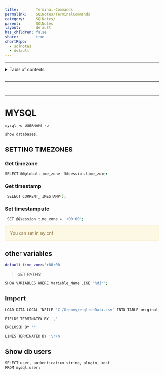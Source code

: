 ```yaml
---
title:        Terminal-Commands
permalink:    SQLNotes/TerminalCommands
category:     SQLNotes/
parent:       SQLNotes
layout:       default
has_children: false
share:        true
shortRepo:
  - sqlnotes
  - default
---
```


***

<details  markdown="block">  
  <summary>  
    Table of contents  
  </summary>  
  {: .text-delta }  
1. TOC  
{:toc}  
</details>  

<br/>  

***  

<br/>  

***

# MYSQL

```shell
mysql -u USERNAME -p
```

```shell
show databases;
```

## SETTING TIMEZONES

### Get timezone

```bash
SELECT @@global.time_zone, @@session.time_zone;
```

### Get timestamp

```bash
 SELECT CURRENT_TIMESTAMP();
```

### Set timestamp utc

```bash
 SET @@session.time_zone = '+00:00';
```

<div style="padding: 15px; border: 1px solid transparent; border-color: transparent; margin-bottom: 20px; border-radius: 4px; color: #8a6d3b;; background-color: #fcf8e3; border-color: #faebcc;">            
    You can set in my.cnf       
</div>

## other variables

```bash
default_time_zone='+00:00'
```

> GET PATHS

```bash
SHOW VARIABLES WHERE Variable_Name LIKE "%dir";
```

## Import

```bash
LOAD DATA LOCAL INFILE 'C:/Groovy/englishData.csv' INTO TABLE original_data 

FIELDS TERMINATED BY ','  

ENCLOSED BY '"'  

LINES TERMINATED BY '\r\n' 
```

## Show db users

```bash
SELECT user, authentication_string, plugin, host
FROM mysql.user;
```